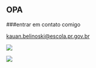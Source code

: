 ## OPA

###entrar em contato comigo

kauan.belinoski@escola.pr.gov.br

![](https://media1.tenor.com/m/RbDctUeKZmQAAAAC/ronaldinho-soccer.gif)

![](https://media1.tenor.com/m/QFdWyCVIUgkAAAAC/ronaldinho-namorar-comigo.gif)
